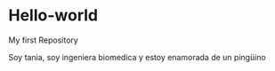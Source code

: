 # Hello-world
My first Repository

Soy tania, soy ingeniera biomedica y estoy enamorada de un pingüino

